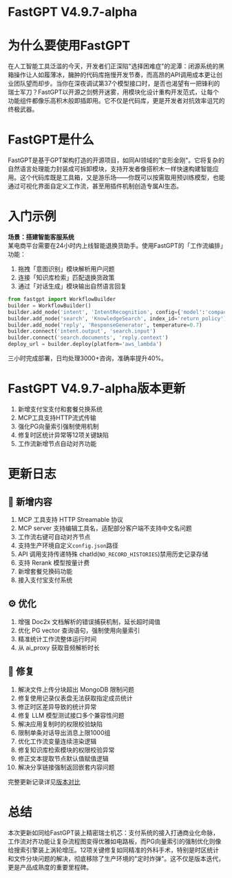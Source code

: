 # FastGPT V4.9.7-alpha
# 为什么要使用FastGPT

在人工智能工具泛滥的今天，开发者们正深陷"选择困难症"的泥潭：闭源系统的黑箱操作让人如履薄冰，臃肿的代码库拖慢开发节奏，而高昂的API调用成本更让创业团队望而却步。当你在深夜调试第37个模型接口时，是否也渴望有一把锋利的瑞士军刀？FastGPT以开源之剑劈开迷雾，用模块化设计重构开发范式，让每个功能组件都像乐高积木般即插即用。它不仅是代码库，更是开发者对抗效率诅咒的终极武器。

# FastGPT是什么

FastGPT是基于GPT架构打造的开源项目，如同AI领域的"变形金刚"。它将复杂的自然语言处理能力封装成可拆卸模块，支持开发者像搭积木一样快速构建智能应用。这个代码库既是工具箱，又是游乐场——你既可以按需取用预训练模型，也能通过可视化界面自定义工作流，甚至用插件机制创造专属AI生态。

# 入门示例

**场景：搭建智能客服系统**  
某电商平台需要在24小时内上线智能退换货助手。使用FastGPT的「工作流编排」功能：  
1. 拖拽「意图识别」模块解析用户问题  
2. 连接「知识库检索」匹配退换货政策  
3. 通过「对话生成」模块输出自然语言回复  
```python
from fastgpt import WorkflowBuilder
builder = WorkflowBuilder()
builder.add_node('intent', 'IntentRecognition', config={'model':'compact'})
builder.add_node('search', 'KnowledgeSearch', index_id='return_policy')
builder.add_node('reply', 'ResponseGenerator', temperature=0.7)
builder.connect('intent.output', 'search.input')
builder.connect('search.documents', 'reply.context')
deploy_url = builder.deploy(platform='aws_lambda')
```
三小时完成部署，日均处理3000+咨询，准确率提升40%。

# FastGPT V4.9.7-alpha版本更新

1. 新增支付宝支付和套餐兑换系统  
2. MCP工具支持HTTP流式传输  
3. 强化PG向量索引强制使用机制  
4. 修复时区统计异常等12项关键缺陷  
5. 工作流新增节点自动对齐功能

# 更新日志

## 🚀 新增内容
1. MCP 工具支持 HTTP Streamable 协议
2. MCP server 支持编辑工具名，适配部分客户端不支持中文名问题
3. 工作流右键可自动对齐节点
4. 支持生产环境自定义`config.json`路径
5. API 调用支持传递特殊 chatId(`NO_RECORD_HISTORIES`)禁用历史记录存储
6. 支持 Rerank 模型按量计费
7. 新增套餐兑换码功能
8. 接入支付宝支付系统

## ⚙️ 优化
1. 增强 Doc2x 文档解析的错误捕获机制，延长超时阈值
2. 优化 PG vector 查询语句，强制使用向量索引
3. 精准统计工作流整体运行时间
4. 从 ai_proxy 获取音频解析时长

## 🐛 修复
1. 解决文件上传分块超出 MongoDB 限制问题
2. 修复使用记录仪表盘无法获取指定成员统计
3. 修正时区差异导致的统计异常
4. 修复 LLM 模型测试接口多个兼容性问题
5. 解决应用复制时的权限校验缺陷
6. 限制单条对话导出消息上限1000组
7. 优化工作流变量连续渲染逻辑
8. 修复知识库检索模块的权限校验异常
9. 修正文本提取节点默认值赋值逻辑
10. 解决分享链接强制返回嵌套内容问题

完整更新记录详见[版本对比](https://github.com/labring/FastGPT/compare/v4.9.6...v4.9.7-alpha)

# 总结

本次更新如同给FastGPT装上精密瑞士机芯：支付系统的接入打通商业化命脉，工作流对齐功能让复杂流程图变得优雅如电路板，而PG向量索引的强制优化则像给搜索引擎装上涡轮增压。12项关键修复如同精准的外科手术，特别是时区统计和文件分块问题的解决，彻底移除了生产环境的"定时炸弹"。这不仅是版本迭代，更是产品成熟度的重要里程碑。